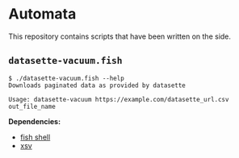 # Automata

This repository contains scripts that have been written on the side.

## `datasette-vacuum.fish`

```
$ ./datasette-vacuum.fish --help
Downloads paginated data as provided by datasette

Usage: datasette-vacuum https://example.com/datasette_url.csv out_file_name
```

**Dependencies:** 
* [fish shell](https://github.com/fish-shell/fish-shell)
* [xsv](https://github.com/BurntSushi/xsv/)
